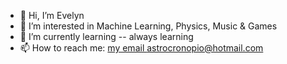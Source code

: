 - 👋 Hi, I’m Evelyn
- 👀 I’m interested in Machine Learning, Physics, Music & Games
- 🌱 I’m currently learning -- always learning
- 📫 How to reach me: [my email astrocronopio@hotmail.com](mailto:astrocronopio@hotmail.com)

<!---
astrocronopio/astrocronopio is a ✨ special ✨ repository because its `README.md` (this file) appears on your GitHub profile.
You can click the Preview link to take a look at your changes.
--->
